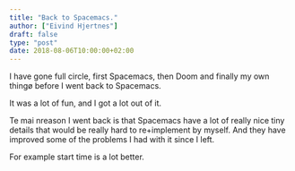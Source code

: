 ```yaml
---
title: "Back to Spacemacs."
author: ["Eivind Hjertnes"]
draft: false
type: "post"
date: 2018-08-06T10:00:00+02:00
---
```


I have gone full circle, first Spacemacs, then Doom and finally my own
thingø before I went back to Spacemacs.

It was a lot of fun, and I got a lot out of it.

Te mai nreason I went back is that Spacemacs have a lot of really nice
tiny details that would be really hard to re+implement by myself. And
they have improved some of the problems I had with it since I left.

For example start time is a lot better.
